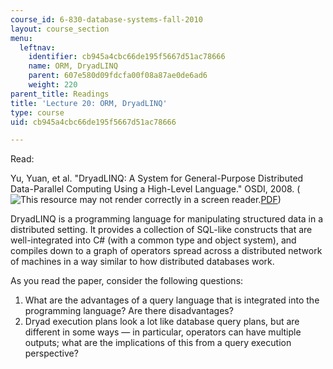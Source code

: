 ```yaml
---
course_id: 6-830-database-systems-fall-2010
layout: course_section
menu:
  leftnav:
    identifier: cb945a4cbc66de195f5667d51ac78666
    name: ORM, DryadLINQ
    parent: 607e580d09fdcfa00f08a87ae0de6ad6
    weight: 220
parent_title: Readings
title: 'Lecture 20: ORM, DryadLINQ'
type: course
uid: cb945a4cbc66de195f5667d51ac78666

---
```


Read:

Yu, Yuan, et al. "DryadLINQ: A System for General-Purpose Distributed Data-Parallel Computing Using a High-Level Language." OSDI, 2008. (![This resource may not render correctly in a screen reader.](/images/inacessible.gif)[PDF](http://research.microsoft.com/en-us/projects/dryadlinq/dryadlinq.pdf))

DryadLINQ is a programming language for manipulating structured data in a distributed setting. It provides a collection of SQL-like constructs that are well-integrated into C# (with a common type and object system), and compiles down to a graph of operators spread across a distributed network of machines in a way similar to how distributed databases work.

As you read the paper, consider the following questions:

1.  What are the advantages of a query language that is integrated into the programming language? Are there disadvantages?
2.  Dryad execution plans look a lot like database query plans, but are different in some ways — in particular, operators can have multiple outputs; what are the implications of this from a query execution perspective?